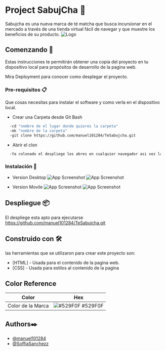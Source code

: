 # Project SabujCha 🌱

Sabujcha es una nueva marca de té matcha que busca incursionar en el mercado a través de una tienda virtual fácil de navegar y que muestre los beneficios de su producto.
![Logo](../TeSabujcha/Recursos/Imagenes/logo.png)


## Comenzando 🚀

Estas instrucciones te permitirán obtener una copia del proyecto en tu dispositivo local para propósitos de desarrollo de la pagina web.

Mira Deployment para conocer como desplegar el proyecto.

### Pre-requisitos 📋

Que cosas necesitas para instalar el software y como verla en el dispositivo local.

- Crear una Carpeta desde Git Bash

```bash
  -cd "nombre de el lugar donde quieres la carpeta"
  -mk "nombre de la carpeta"
  -git clone https://github.com/manuel101284/TeSabujcha.git
```
- Abrir el clon

```bash
  -Ya colonado el despliege los abres en cualquier navegador asi vez la pagina web finalizada.
```
### Instalación 🔧

- Version Desktop
![App Screenshot](https://drive.google.com/drive/folders/15O58LqLTld3vrdly4R1xSWiiGY_Oe8gX)
![App Screenshot](https://drive.google.com/drive/folders/15O58LqLTld3vrdly4R1xSWiiGY_Oe8gX)

- Version Movile
![App Screenshot](https://drive.google.com/drive/folders/1o2P3HVosRcUWgLTZDDzQxqDixe4NMcUa)
![App Screenshot](https://drive.google.com/drive/folders/1o2P3HVosRcUWgLTZDDzQxqDixe4NMcUa)

## Despliegue 📦

El despliege esta apto para ejecutarse
https://github.com/manuel101284/TeSabujcha.git

## Construido con 🛠️

las herramientas que se utilizaron para crear este proyecto son:

- [HTML] - Usada para el contenido de la pagina web.
- [CSS] - Usada para estilos al contenido de la pagina

## Color Reference

| Color             | Hex                                                                |
| ----------------- | ------------------------------------------------------------------ |
| Color de la Marca | ![#529F0F](https://via.placeholder.com/10/0a192f?text=+) #529F0F |

## Authors✒️

- [@manuel101284](https://github.com/manuel101284)
- [@SoffiaSanchezz](https://github.com/SoffiaSanchezz)